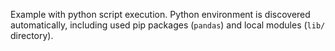 Example with python script execution. Python environment is discovered automatically, including used pip packages
(`pandas`) and local modules (`lib/` directory).